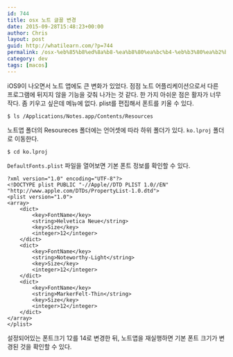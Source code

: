 ```yaml
---
id: 744
title: osx 노트 글꼴 변경
date: 2015-09-28T15:48:23+00:00
author: Chris
layout: post
guid: http://whatilearn.com/?p=744
permalink: /osx-%eb%85%b8%ed%8a%b8-%ea%b8%80%ea%bc%b4-%eb%b3%80%ea%b2%bd/
category: dev
tags: [macos]
---
```

iOS9이 나오면서 노트 앱에도 큰 변화가 있었다. 점점 노트 어플리케이션으로서 다른 프로그램에 뒤지지 않을 기능을 갖춰 나가는 것 같다. 한 가지 아쉬운 점은 활자가 너무 작다. 좀 키우고 싶은데 메뉴에 없다. plist를 편집해서 폰트를 키울 수 있다.

<pre><code>$ ls /Applications/Notes.app/Contents/Resources
</code></pre>

노트앱 폴더의 Resoureces 폴더에는 언어셋에 따라 하위 폴더가 있다. <code>ko.lproj</code> 폴더로 이동한다.

<pre><code>$ cd ko.lproj
</code></pre>

<code>DefaultFonts.plist</code> 파일을 열어보면 기본 폰트 정보를 확인할 수 있다.

<pre><code class="xml">?xml version="1.0" encoding="UTF-8"?&gt;
&lt;!DOCTYPE plist PUBLIC "-//Apple//DTD PLIST 1.0//EN" "http://www.apple.com/DTDs/PropertyList-1.0.dtd"&gt;
&lt;plist version="1.0"&gt;
&lt;array&gt;
    &lt;dict&gt;
        &lt;key&gt;FontName&lt;/key&gt;
        &lt;string&gt;Helvetica Neue&lt;/string&gt;
        &lt;key&gt;Size&lt;/key&gt;
        &lt;integer&gt;12&lt;/integer&gt;
    &lt;/dict&gt;
    &lt;dict&gt;
        &lt;key&gt;FontName&lt;/key&gt;
        &lt;string&gt;Noteworthy-Light&lt;/string&gt;
        &lt;key&gt;Size&lt;/key&gt;
        &lt;integer&gt;12&lt;/integer&gt;
    &lt;/dict&gt;
    &lt;dict&gt;
        &lt;key&gt;FontName&lt;/key&gt;
        &lt;string&gt;MarkerFelt-Thin&lt;/string&gt;
        &lt;key&gt;Size&lt;/key&gt;
        &lt;integer&gt;12&lt;/integer&gt;
    &lt;/dict&gt;
&lt;/array&gt;
&lt;/plist&gt;
</code></pre>

설정되어있는 폰트크기 12를 14로 변경한 뒤, 노트앱을 재실행하면 기본 폰트 크기가 변경된 것을 확인할 수 있다.